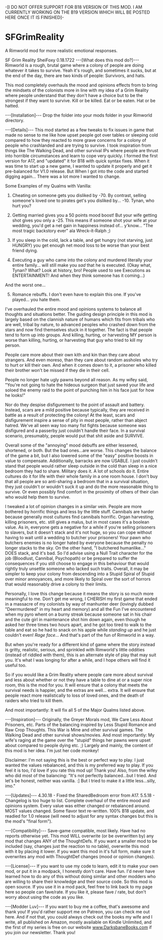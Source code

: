 -[I DO NOT OFFER SUPPORT FOR B18 VERSION OF THIS MOD. I AM CURRENTLY WORKING ON THE B19 VERSION WHICH WILL BE POSTED HERE ONCE IT IS FINISHED]-


# SFGrimReality
A Rimworld mod for more realistic emotional responses.
<?xml version="1.0" encoding="utf-8"?>
<ModMetaData>
  <name>SF Grim Reality</name>
  <author>SheiFoxy</author>
  <targetVersion>0.18.1722</targetVersion>
  <description>
  ---[What does this mod do?]---
  Rimworld is a rough, brutal game where a colony of people are doing whatever it takes to survive. Yeah it's rough, and sometimes it sucks, but at the end of the day, there are two kinds of people: Survivors, and hats.
  
  This mod completely overhauls the mood and opinions effects from to bring the mindsets of the colonists more in line with my idea of a Grim Reality where people understand that they don't have a choice but to be the strongest if they want to survive. Kill or be killed. Eat or be eaten. Hat or be hatted.
  
  ---[Installation]---
  Drop the folder into your mods folder in your Rimworld directory.
  
  
  ---[Details]---
  This mod started as a few tweaks to fix issues in game that made no sense to me like how upset people got over tables or sleeping cold compared to how they reacted to more grave concerns for a colony of people who crashlanded and are trying to survive. I took inspiration from things like The Walking Dead, and other survival IPs where people are thrust into horrible circumstances and learn to cope very quickly. I formed the first version for A17, and "updated" it for B18 with quick syntax fixes. When it was time to start up a new game, I wanted to update it properly and get it pre-balanced for V1.0 release. But When I got into the code and started digging again... There was a lot more I wanted to change.
  
  Some Examples of my Qualms with Vanilla:
  
  1. Cheating on someone gets you disliked by -70. 
  By contrast, selling someone's loved one to pirates get's you disliked by... -10.
  Tynan, who hurt you?
  
  2. Getting married gives you a 50 points mood boost!
  But your wife getting shot gives you only a -25.
  This means if someone shot your wife at your wedding, you'd get a net gain in happiness instead of... y'know... "The most tragic backstory ever" ala Wreck-it-Ralph ;)
  
  3. If you sleep in the cold, lack a table, and get hungry (not starving, just HUNGRY) you get enough net mood loss to be worse than your best friend dying. 
  
  4. Executing a guy who came into the colony and murdered literally your entire family... will still make you *sad* that he is executed. (Okay what, Tynan? What? Look at history, bro! People used to see Executions as ENTERTAINMENT! And when they think someone has it coming...)
  
  And the worst one...
  
  5. Romance rebuffs. I don't even have to explain this one. If you've played... you hate them.
  
  I've overhauled the entire mood and opinions systems to balance all thoughts and situations better. The guiding design principle in this mod is largely based on the clannish nature of humans which fits from tribals who are well, tribal by nature, to advanced peoples who crashed down from the stars and now find themselves stuck in it together. The fact is that people tend to form up into groups. And killing, hurting, or harvesting MY person is worse than killing, hurting, or harvesting that guy who tried to kill my person. 
  
  People care more about their own kith and kin than they care about strangers. And even moreso, than they care about random assholes who try to hurt or kill their own. And when it comes down to it, a prisoner who killed their brother won't be missed if they die in their cell.
 
   People no longer hate ugly pawns beyond all reason. As my wifey said, "You're not going to hate the hideous surgeon that just saved your life and soloed the enemy raid to the point of punching him in his face just for how he looks!"
  
  Nor do they despise disfigurement to the point of assault and battery. Instead, scars are a mild positive because typically, they are received in battle as a result of protecting the colony! At the least, scars and disfigurement inspire a sense of pity in most people, rather than abject hatred. We've all seen way too many fist fights because someone was disfigured and a passerby just couldn't handle their face. In a survival scenario, presumably, people would put that shit aside and SURVIVE.
 
  Overall some of the "annoying" mood debuffs are either lessened, shortened, or both. But the bad ones...are worse.
  This changes the balance of the game a bit, but I also lowered some of the "easy" positive boosts in value to compensate. Additionally, barracks are now USABLE. I just couldn't stand that people would rather sleep outside in the cold than sleep in a nice bedroom they had to share. Military does it. A lot of schools do it. Entire cultures do it for life with their whole family in a one room house. I don't buy that all people are so anti-sharing a bedroom that in a survival situation, they just couldn't or wouldn't suck it up and do the more reasonable thing to survive. Or even possibly find comfort in the proximity of others of their clan who would help them to survive.
  
  I tweaked a lot of opinion changes in a similar vein. People are more bothered by horrific things and less by the little stuff. Cannibals are harder because generally most cultures find cannibals horrific. Organ harvesting, killing prisoners, etc. still gives a malus, but in most cases it's a boolean value. As in, everyone gets a negative for a while if you're selling prisoners to slavers, but it doesn't stack and it's not huge, so you can cope without having to wait until a wedding to butcher your prisoners! Your pawn who butchers enemies is no longer hated by everyone because the penalty no longer stacks to the sky. On the other hand, "I butchered humanlike..." DOES stack, and it's bad. So I'd advise using a Null Trait character for the job (Bloodlust, Cannibal, Psychopath) or be prepared to suffer the consequences if you still choose to engage in this behaviour that would rightly truly unsettle someone who lacked such traits. Overall, it may be simpler to keep your colony from descending into a Stupid Spiral of Stupid over minor annoyances, and more likely to Spiral over the sort of horrors that would reasonably drive a colony to their limits.
  
  Personally, I love this change because it means the story is so much more meaningful to me. Don't get me wrong, I CHERISH my first game that ended in a massacre of my colonists by way of manhunter deer (lovingly dubbed "Deermurdered" in my heart and memory) and all the Fun I've encountered when my pyro whent on a burny streak because someone sat in his chair and the cute girl in maintenance shot him down again, even though he asked her three times two hours apart, and he got too tired to walk to the table and eat so he had to snack on his apple while *standing up* and he just couldn't even! *Rage face*... And that's part of the fun of Rimworld in a way. 
  
  But when you're ready for a different kind of game where the story instead is gritty, realistic, serious, and sprinkled with Rimworld's little oddities (instead of riddled with them), this is an alternate style of play that may suit you. It's what I was longing for after a while, and I hope others will find it useful too.
 
  
  So if you would like a Grim Reality where people care more about survival and less about whether or not they have a table to dine at or a super nice room, this is the mod for you. It will ensure that a colony that meets the survival needs is happier, and the extras are well... extra. It will ensure that people react more realistically to loss of loved ones, and the death of raiders who tried to kill them.
  
  And most importantly: It will fix all 5 of the Major Qualms listed above.
  
  
  ---[Inspiration]---
 Originally, the Greyer Morals mod, We Care Less About Prisoners, etc. Parts of the balancing inspired by Less Stupid Romance and Raw Crop Thoughts. This War is Mine and other survival games. The Walking Dead and other survival shows/movies. And most importantly: My wife's raging at the game over the "stupid" things her pawns were upset about compared to people dying etc. ;) Largely and mainly, the content of this mod is her idea. I'm just her code monkey!

Disclaimer: I'm not saying this is the best or perfect way to play. I just wanted the values rebalanced, and this is my preferred way to play. If you feel it is too, I'd love if you rate this mod up! Thank you!
Also, from the wifey who did most of the balancing: "It's not perfectly balanced...but I tried. And let's be honest, neither was vanilla. :] But I tried to make it a little less...silly, imo."
  
  ---[Updates]---
  4.30.18 - Fixed the SharedBedroom error from A17. 
  5.5.18 - Changelog is too huge to list. Complete overhaul of the entire mood and opinions system. Every value was either changed or rebalanced around. MOST values changed. Some flavor text re-written. 100% B18 update, and readied for 1.0 release (will need to adjust for any syntax changes but this is the mod's "final form").
  
  ---[Compatibility]---
  Save-game compatible, most likely. Have had no reports otherwise yet.
  This mod WILL overwrite (or be overwritten by) any mod that changes ANY of the ThoughtDefs. If you want a smaller mod to be included (say, changes just the reaction to no table), overwrite this mod with it by placing it lower. If you want this mod in it's full form, make sure it overwrites any mod with ThoughtDef changes (mood or opinion changes).
  
  ---[License]---
  If you want to use my code to learn, edit it to make your own mod, or put it in a modpack, I honestly don't care. Have fun. I'd never have learned how to do any of this without doing similar and other modders who are willing to share their knowledge and their source code. So this mod is open source. If you use it in a mod pack, feel free to link back to my page here so people can fave/rate. If you like it, please fave / rate, but don't worry about using the code as you like.
  
  ---[Modder Luv]---
  If you want to buy me a coffee, that's awesome and thank you!
  If you'd rather support me on Patreon, you can check me out here. 
  And if not that, you could always check out the books my wife and I write, all published on Amazon, mostly available on Kindle Unlimited, and the first of my series is free on our website www.DarksbaneBooks.com if you join our newsletter.
  Thank you!
  
</description>
</ModMetaData>
